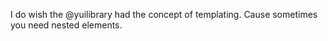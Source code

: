 <!--
id: 1539282945
link: http://kevinisom.info/post/1539282945/i-do-wish-the-yuilibrary-had-the-concept-of
slug: i-do-wish-the-yuilibrary-had-the-concept-of
date: Thu Nov 11 2010 16:02:11 GMT+1300 (NZDT)
raw: {"blog_name":"kevinisom","id":1539282945,"post_url":"http://kevinisom.info/post/1539282945/i-do-wish-the-yuilibrary-had-the-concept-of","slug":"i-do-wish-the-yuilibrary-had-the-concept-of","type":"text","date":"2010-11-11 03:02:11 GMT","timestamp":1289444531,"state":"published","format":"html","reblog_key":"Dgim6UTx","tags":[],"short_url":"http://tmblr.co/Zw68Yy1RlvW1","highlighted":[],"feed_item":"http://twitter.com/kev_nz/statuses/2545036667396096","from_feed_id":"650289","note_count":0,"title":null,"body":"<p>I do wish the @yuilibrary had the concept of templating. Cause sometimes you need nested elements.</p>"}
publish: 2010-11-011
tags: 
title: null
-->


I do wish the @yuilibrary had the concept of templating. Cause sometimes
you need nested elements.


